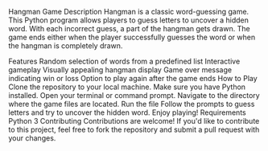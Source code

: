 Hangman Game
Description
Hangman is a classic word-guessing game. This Python program allows players to guess letters to uncover a hidden word. With each incorrect guess, a part of the hangman gets drawn. The game ends either when the player successfully guesses the word or when the hangman is completely drawn.

Features
Random selection of words from a predefined list
Interactive gameplay
Visually appealing hangman display
Game over message indicating win or loss
Option to play again after the game ends
How to Play
Clone the repository to your local machine.
Make sure you have Python installed.
Open your terminal or command prompt.
Navigate to the directory where the game files are located.
Run the file
Follow the prompts to guess letters and try to uncover the hidden word.
Enjoy playing!
Requirements
Python 3
Contributing
Contributions are welcome! If you'd like to contribute to this project, feel free to fork the repository and submit a pull request with your changes.
